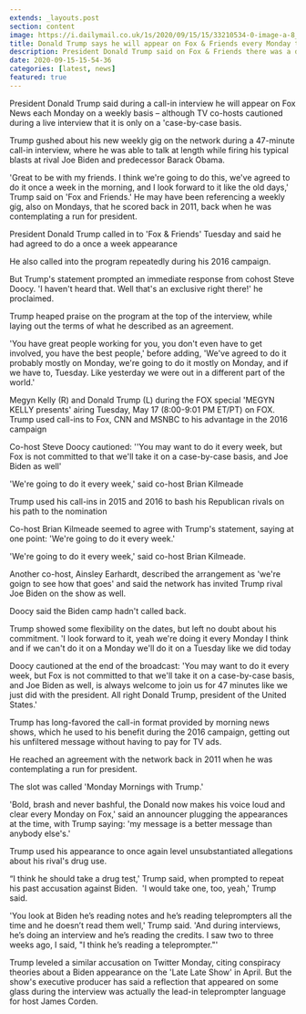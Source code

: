```yaml
---
extends: _layouts.post
section: content
image: https://i.dailymail.co.uk/1s/2020/09/15/15/33210534-0-image-a-8_1600181029446.jpg 
title: Donald Trump says he will appear on Fox & Friends every Monday to be interviews 
description: President Donald Trump said on Fox & Friends there was a deal to do interviews once a week in the morning, although a co-host cautioned that Fox is not committed to that. 
date: 2020-09-15-15-54-36 
categories: [latest, news] 
featured: true 
--- 
```

President Donald Trump said during a call-in interview he will appear on Fox News each Monday on a weekly basis – although TV co-hosts cautioned during a live interview that it is only on a 'case-by-case basis.

Trump gushed about his new weekly gig on the network during a 47-minute call-in interview, where he was able to talk at length while firing his typical blasts at rival Joe Biden and predecessor Barack Obama.   

'Great to be with my friends. I think we're going to do this, we've agreed to do it once a week in the morning, and I look forward to it like the old days,' Trump said on 'Fox and Friends.' He may have been referencing a weekly gig, also on Mondays, that he scored back in 2011, back when he was contemplating a run for president. 

President Donald Trump called in to 'Fox & Friends' Tuesday and said he had agreed to do a once a week appearance

He also called into the program repeatedly during his 2016 campaign.  

But Trump's statement prompted an immediate response from cohost Steve Doocy. 'I haven't heard that. Well that's an exclusive right there!' he proclaimed. 

Trump heaped praise on the program at the top of the interview, while laying out the terms of what he described as an agreement.

'You have great people working for you, you don't even have to get involved, you have the best people,' before adding, 'We've agreed to do it probably mostly on Monday, we're going to do it mostly on Monday, and if we have to, Tuesday. Like yesterday we were out in a different part of the world.'

Megyn Kelly (R) and Donald Trump (L) during the FOX special 'MEGYN KELLY presents' airing Tuesday, May 17 (8:00-9:01 PM ET/PT) on FOX. Trump used call-ins to Fox, CNN and MSNBC to his advantage in the 2016 campaign

Co-host Steve Doocy cautioned: ''You may want to do it every week, but Fox is not committed to that we'll take it on a case-by-case basis, and Joe Biden as well'

'We're going to do it every week,' said co-host Brian Kilmeade

Trump used his call-ins in 2015 and 2016 to bash his Republican rivals on his path to the nomination

Co-host Brian Kilmeade seemed to agree with Trump's statement, saying at one point: 'We're going to do it every week.'  

'We're going to do it every week,' said co-host Brian Kilmeade.

Another co-host, Ainsley Earhardt, described the arrangement as 'we're goign to see how that goes' and said the network has invited Trump rival Joe Biden on the show as well.   

Doocy said the Biden camp hadn't called back.  

Trump showed some flexibility on the dates, but left no doubt about his commitment. 'I look forward to it, yeah we're doing it every Monday I think and if we can't do it on a Monday we'll do it on a Tuesday like we did today 

Doocy cautioned at the end of the broadcast: 'You may want to do it every week, but Fox is not committed to that we'll take it on a case-by-case basis, and Joe Biden as well, is always welcome to join us for 47 minutes like we just did with the president. All right Donald Trump, president of the United States.' 

Trump has long-favored the call-in format provided by morning news shows, which he used to his benefit during the 2016 campaign, getting out his unfiltered message without having to pay for TV ads. 

He reached an agreement with the network back in 2011 when he was contemplating a run for president.

The slot was called 'Monday Mornings with Trump.'

'Bold, brash and never bashful, the Donald now makes his voice loud and clear every Monday on Fox,' said an announcer plugging the appearances at the time, with Trump saying: 'my message is a better message than anybody else's.'

Trump used his appearance to once again level unsubstantiated allegations about his rival's drug use.

“I think he should take a drug test,' Trump said, when prompted to repeat his past accusation against Biden.  'I would take one, too, yeah,' Trump said.  

'You look at Biden he’s reading notes and he’s reading teleprompters all the time and he doesn’t read them well,' Trump said. 'And during interviews, he’s doing an interview and he’s reading the credits. I saw two to three weeks ago, I said, "I think he’s reading a teleprompter."'  

Trump leveled a similar accusation on Twitter Monday, citing conspiracy theories about a Biden appearance on the 'Late Late Show' in April. But the show's executive producer has said a reflection that appeared on some glass during the interview was actually the lead-in teleprompter language for host James Corden. 

